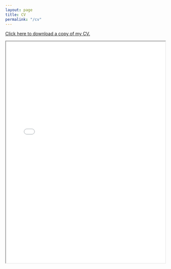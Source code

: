 ```yaml
---
layout: page
title: CV
permalink: "/cv"
---
```


[Click here to download a copy of my CV.](/files/OBrochtaCV.pdf)

<div style="width: 100%; height:700">
<iframe src="/files/OBrochtaCV.pdf" width="100%" height="700">
This browser does not support PDFs. Please download the PDF to view it: <a href="/files/OBrochtaCV.pdf">Download PDF</a>
</iframe>
</div>